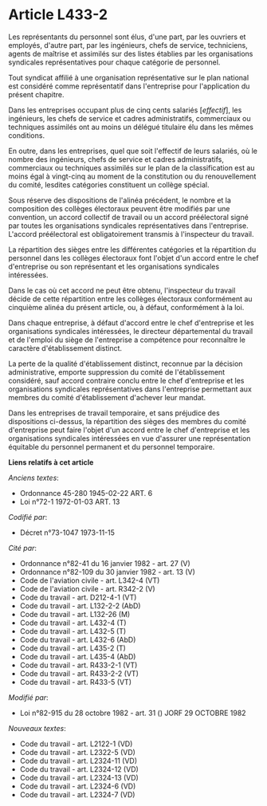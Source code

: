 # Article L433-2

Les représentants du personnel sont élus, d'une part, par les ouvriers et employés, d'autre part, par les ingénieurs, chefs
de service, techniciens, agents de maîtrise et assimilés sur des listes établies par les organisations syndicales
représentatives pour chaque catégorie de personnel.

Tout syndicat affilié à une organisation représentative sur le plan national est considéré comme représentatif dans
l'entreprise pour l'application du présent chapitre.

Dans les entreprises occupant plus de cinq cents salariés [*effectif*], les ingénieurs, les chefs de service et cadres
administratifs, commerciaux ou techniques assimilés ont au moins un délégué titulaire élu dans les mêmes conditions.

En outre, dans les entreprises, quel que soit l'effectif de leurs salariés, où le nombre des ingénieurs, chefs de service et
cadres administratifs, commerciaux ou techniques assimilés sur le plan de la classification est au moins égal à vingt-cinq au
moment de la constitution ou du renouvellement du comité, lesdites catégories constituent un collège spécial.

Sous réserve des dispositions de l'alinéa précédent, le nombre et la composition des collèges électoraux peuvent être
modifiés par une convention, un accord collectif de travail ou un accord préélectoral signé par toutes les organisations
syndicales représentatives dans l'entreprise. L'accord préélectoral est obligatoirement transmis à l'inspecteur du travail.

La répartition des sièges entre les différentes catégories et la répartition du personnel dans les collèges électoraux font
l'objet d'un accord entre le chef d'entreprise ou son représentant et les organisations syndicales intéressées.

Dans le cas où cet accord ne peut être obtenu, l'inspecteur du travail décide de cette répartition entre les collèges
électoraux conformément au cinquième alinéa du présent article, ou, à défaut, conformément à la loi.

Dans chaque entreprise, à défaut d'accord entre le chef d'entreprise et les organisations syndicales intéressées, le
directeur départemental du travail et de l'emploi du siège de l'entreprise a compétence pour reconnaître le caractère
d'établissement distinct.

La perte de la qualité d'établissement distinct, reconnue par la décision administrative, emporte suppression du comité de
l'établissement considéré, sauf accord contraire conclu entre le chef d'entreprise et les organisations syndicales
représentatives dans l'entreprise permettant aux membres du comité d'établissement d'achever leur mandat.

Dans les entreprises de travail temporaire, et sans préjudice des dispositions ci-dessus, la répartition des sièges des
membres du comité d'entreprise peut faire l'objet d'un accord entre le chef d'entreprise et les organisations syndicales
intéressées en vue d'assurer une représentation équitable du personnel permanent et du personnel temporaire.

**Liens relatifs à cet article**

_Anciens textes_:

  - Ordonnance 45-280 1945-02-22 ART. 6
  - Loi n°72-1 1972-01-03 ART. 13

_Codifié par_:

  - Décret n°73-1047 1973-11-15

_Cité par_:

  - Ordonnance n°82-41 du 16 janvier 1982 - art. 27 (V)
  - Ordonnance n°82-109 du 30 janvier 1982 - art. 13 (V)
  - Code de l'aviation civile - art. L342-4 (VT)
  - Code de l'aviation civile - art. R342-2 (V)
  - Code du travail - art. D212-4-1 (VT)
  - Code du travail - art. L132-2-2 (AbD)
  - Code du travail - art. L132-26 (M)
  - Code du travail - art. L432-4 (T)
  - Code du travail - art. L432-5 (T)
  - Code du travail - art. L432-6 (AbD)
  - Code du travail - art. L435-2 (T)
  - Code du travail - art. L435-4 (AbD)
  - Code du travail - art. R433-2-1 (VT)
  - Code du travail - art. R433-2-2 (VT)
  - Code du travail - art. R433-5 (VT)

_Modifié par_:

  - Loi n°82-915 du 28 octobre 1982 - art. 31 () JORF 29 OCTOBRE 1982

_Nouveaux textes_:

  - Code du travail - art. L2122-1 (VD)
  - Code du travail - art. L2322-5 (VD)
  - Code du travail - art. L2324-11 (VD)
  - Code du travail - art. L2324-12 (VD)
  - Code du travail - art. L2324-13 (VD)
  - Code du travail - art. L2324-6 (VD)
  - Code du travail - art. L2324-7 (VD)
